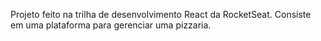 Projeto feito na trilha de desenvolvimento React da RocketSeat. Consiste em uma plataforma para gerenciar uma pizzaria.
